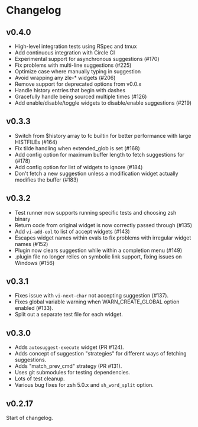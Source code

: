 # Changelog

## v0.4.0
- High-level integration tests using RSpec and tmux
- Add continuous integration with Circle CI
- Experimental support for asynchronous suggestions (#170)
- Fix problems with multi-line suggestions (#225)
- Optimize case where manually typing in suggestion
- Avoid wrapping any zle-* widgets (#206)
- Remove support for deprecated options from v0.0.x
- Handle history entries that begin with dashes
- Gracefully handle being sourced multiple times (#126)
- Add enable/disable/toggle widgets to disable/enable suggestions (#219)


## v0.3.3
- Switch from $history array to fc builtin for better performance with large HISTFILEs (#164)
- Fix tilde handling when extended_glob is set (#168)
- Add config option for maximum buffer length to fetch suggestions for (#178)
- Add config option for list of widgets to ignore (#184)
- Don't fetch a new suggestion unless a modification widget actually modifies the buffer (#183)

## v0.3.2
- Test runner now supports running specific tests and choosing zsh binary
- Return code from original widget is now correctly passed through (#135)
- Add `vi-add-eol` to list of accept widgets (#143)
- Escapes widget names within evals to fix problems with irregular widget names (#152)
- Plugin now clears suggestion while within a completion menu (#149)
- .plugin file no longer relies on symbolic link support, fixing issues on Windows (#156)

## v0.3.1

- Fixes issue with `vi-next-char` not accepting suggestion (#137).
- Fixes global variable warning when WARN_CREATE_GLOBAL option enabled (#133).
- Split out a separate test file for each widget.

## v0.3.0

- Adds `autosuggest-execute` widget (PR #124).
- Adds concept of suggestion "strategies" for different ways of fetching suggestions.
- Adds "match_prev_cmd" strategy (PR #131).
- Uses git submodules for testing dependencies.
- Lots of test cleanup.
- Various bug fixes for zsh 5.0.x and `sh_word_split` option.


## v0.2.17

Start of changelog.
